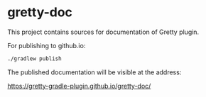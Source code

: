 gretty-doc
==========

This project contains sources for documentation of Gretty plugin.

For publishing to github.io:

```bash
./gradlew publish
```

The published documentation will be visible at the address:

https://gretty-gradle-plugin.github.io/gretty-doc/
